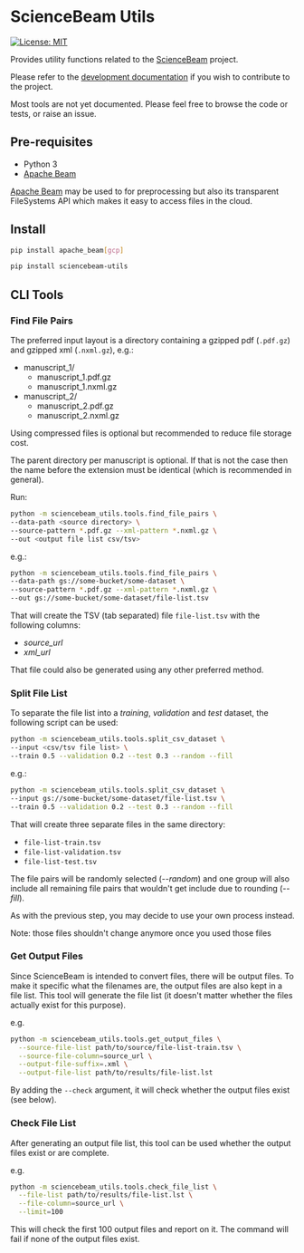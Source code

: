 # ScienceBeam Utils

[![License: MIT](https://img.shields.io/badge/License-MIT-yellow.svg)](LICENSE)

Provides utility functions related to the [ScienceBeam](https://github.com/elifesciences/sciencebeam) project.

Please refer to the [development documentation](https://github.com/elifesciences/sciencebeam-utils/blob/develop/doc/development.md)
if you wish to contribute to the project.

Most tools are not yet documented. Please feel free to browse the code or tests, or raise an issue.

## Pre-requisites

- Python 3
- [Apache Beam](https://beam.apache.org/)

[Apache Beam](https://beam.apache.org/) may be used to for preprocessing but also its transparent FileSystems API which makes it easy to access files in the cloud.

## Install

```bash
pip install apache_beam[gcp]
```

```bash
pip install sciencebeam-utils
```

## CLI Tools

### Find File Pairs

The preferred input layout is a directory containing a gzipped pdf (`.pdf.gz`) and gzipped xml (`.nxml.gz`), e.g.:

- manuscript_1/
  - manuscript_1.pdf.gz
  - manuscript_1.nxml.gz
- manuscript_2/
  - manuscript_2.pdf.gz
  - manuscript_2.nxml.gz

Using compressed files is optional but recommended to reduce file storage cost.

The parent directory per manuscript is optional. If that is not the case then the name before the extension must be identical (which is recommended in general).

Run:

```bash
python -m sciencebeam_utils.tools.find_file_pairs \
--data-path <source directory> \
--source-pattern *.pdf.gz --xml-pattern *.nxml.gz \
--out <output file list csv/tsv>
```

e.g.:

```bash
python -m sciencebeam_utils.tools.find_file_pairs \
--data-path gs://some-bucket/some-dataset \
--source-pattern *.pdf.gz --xml-pattern *.nxml.gz \
--out gs://some-bucket/some-dataset/file-list.tsv
```

That will create the TSV (tab separated) file `file-list.tsv` with the following columns:

- _source_url_
- _xml_url_

That file could also be generated using any other preferred method.

### Split File List

To separate the file list into a _training_, _validation_ and _test_ dataset, the following script can be used:

```bash
python -m sciencebeam_utils.tools.split_csv_dataset \
--input <csv/tsv file list> \
--train 0.5 --validation 0.2 --test 0.3 --random --fill
```

e.g.:

```bash
python -m sciencebeam_utils.tools.split_csv_dataset \
--input gs://some-bucket/some-dataset/file-list.tsv \
--train 0.5 --validation 0.2 --test 0.3 --random --fill
```

That will create three separate files in the same directory:

- `file-list-train.tsv`
- `file-list-validation.tsv`
- `file-list-test.tsv`

The file pairs will be randomly selected (_--random_) and one group will also include all remaining file pairs that wouldn't get include due to rounding (_--fill_).

As with the previous step, you may decide to use your own process instead.

Note: those files shouldn't change anymore once you used those files

### Get Output Files

Since ScienceBeam is intended to convert files, there will be output files. To make it specific what the filenames are,
the output files are also kept in a file list. This tool will generate the file list (it doesn't matter whether the files actually exist for this purpose).

e.g.

```bash
python -m sciencebeam_utils.tools.get_output_files \
  --source-file-list path/to/source/file-list-train.tsv \
  --source-file-column=source_url \
  --output-file-suffix=.xml \
  --output-file-list path/to/results/file-list.lst
```

By adding the `--check` argument, it will check whether the output files exist (see below).

### Check File List

After generating an output file list, this tool can be used whether the output files exist or are complete.

e.g.

```bash
python -m sciencebeam_utils.tools.check_file_list \
  --file-list path/to/results/file-list.lst \
  --file-column=source_url \
  --limit=100
```

This will check the first 100 output files and report on it. The command will fail if none of the output files exist.
